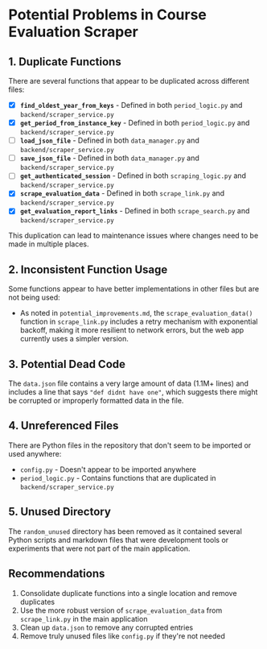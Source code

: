 # Potential Problems in Course Evaluation Scraper

## 1. Duplicate Functions
There are several functions that appear to be duplicated across different files:

- [x] **`find_oldest_year_from_keys`** - Defined in both `period_logic.py` and `backend/scraper_service.py`
- [x] **`get_period_from_instance_key`** - Defined in both `period_logic.py` and `backend/scraper_service.py`
- [ ] **`load_json_file`** - Defined in both `data_manager.py` and `backend/scraper_service.py`
- [ ] **`save_json_file`** - Defined in both `data_manager.py` and `backend/scraper_service.py`
- [ ] **`get_authenticated_session`** - Defined in both `scraping_logic.py` and `backend/scraper_service.py`
- [x] **`scrape_evaluation_data`** - Defined in both `scrape_link.py` and `backend/scraper_service.py`
- [x] **`get_evaluation_report_links`** - Defined in both `scrape_search.py` and `backend/scraper_service.py`

This duplication can lead to maintenance issues where changes need to be made in multiple places.

## 2. Inconsistent Function Usage
Some functions appear to have better implementations in other files but are not being used:
- As noted in `potential_improvements.md`, the `scrape_evaluation_data()` function in `scrape_link.py` includes a retry mechanism with exponential backoff, making it more resilient to network errors, but the web app currently uses a simpler version.

## 3. Potential Dead Code
The `data.json` file contains a very large amount of data (1.1M+ lines) and includes a line that says `"def didnt have one"`, which suggests there might be corrupted or improperly formatted data in the file.

## 4. Unreferenced Files
There are Python files in the repository that don't seem to be imported or used anywhere:
- `config.py` - Doesn't appear to be imported anywhere
- `period_logic.py` - Contains functions that are duplicated in `backend/scraper_service.py`

## 5. Unused Directory
The `random_unused` directory has been removed as it contained several Python scripts and markdown files that were development tools or experiments that were not part of the main application.

## Recommendations

1. Consolidate duplicate functions into a single location and remove duplicates
2. Use the more robust version of `scrape_evaluation_data` from `scrape_link.py` in the main application
3. Clean up `data.json` to remove any corrupted entries
4. Remove truly unused files like `config.py` if they're not needed